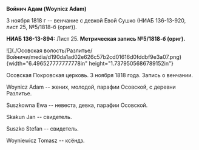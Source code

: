 **Войнич Адам (Woynicz Adam)**

3 ноября 1818 г -- венчание с девкой Евой Сушко (НИАБ 136-13-920, лист
25, №5/1818-б (ориг)).

**НИАБ 136-13-894:** Лист 25. **Метрическая запись №5/1818-б (ориг).**

![](./Осовская волость/Разлитье/Войничи/media/d190da1ad02e626c57b2cd01616d0fddbf9e3a07.png){width="6.496527777777778in"
height="1.7379505686789152in"}

Осовская Покровская церковь. 3 ноября 1818 года. Запись о венчании.

Woynicz Adam -- жених, молодой, парафии Осовской, с деревни Разлитье.

Suszkowna Ewa -- невеста, девка, парафии Осовской.

Skakun Jan -- свидетель.

Suszko Stefan -- свидетель.

Woyniewicz Tomasz -- ксёндз.
